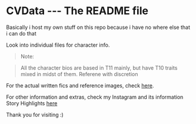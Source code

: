 # CVData --- The README file
Basically i host my own stuff on this repo because i have no where else that i can do that

Look into individual files for character info.

>Note:

>All the character bios are based in T11 mainly, but have T10 traits mixed in midst of them. Referene with discretion

For the actual written fics and reference images, check [here](a2chives.carrd.co).

For other information and extras, check my Instagram and its information Story Highlights [here](https://instagram.com/a2rae2)

Thank you for visiting :)
